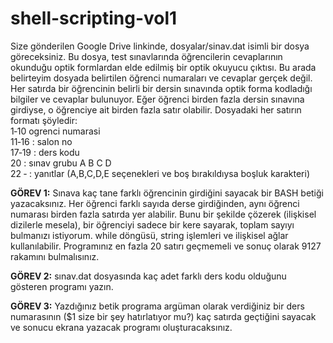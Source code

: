 # shell-scripting-vol1
Size gönderilen Google Drive linkinde, dosyalar/sinav.dat isimli bir dosya göreceksiniz. Bu
dosya, test sınavlarında öğrencilerin cevaplarının okunduğu optik formlardan elde edilmiş bir optik
okuyucu çıktısı. Bu arada belirteyim dosyada belirtilen öğrenci numaraları ve cevaplar gerçek değil.
Her satırda bir öğrencinin belirli bir dersin sınavında optik forma kodladığı bilgiler ve cevaplar
bulunuyor. Eğer öğrenci birden fazla dersin sınavına girdiyse, o öğrenciye ait birden fazla satır olabilir.
Dosyadaki her satırın formatı şöyledir:<br />
1‐10 ogrenci numarasi <br />
11‐16 : salon no <br />
17‐19 : ders kodu <br />
20 : sınav grubu A B C D <br />
22 ‐ : yanıtlar (A,B,C,D,E seçenekleri ve boş bırakıldıysa boşluk karakteri) <br />

**GÖREV 1:** Sınava kaç tane farklı öğrencinin girdiğini sayacak bir BASH betiği yazacaksınız. Her öğrenci
farklı sayıda derse girdiğinden, aynı öğrenci numarası birden fazla satırda yer alabilir. Bunu bir şekilde
çözerek (ilişkisel dizilerle mesela), bir öğrenciyi sadece bir kere sayarak, toplam sayıyı bulmanızı
istiyorum. while döngüsü, string işlemleri ve ilişkisel ağlar kullanılabilir. Programınız en fazla 20 satırı
geçmemeli ve sonuç olarak 9127 rakamını bulmalısınız.

**GÖREV 2:** sınav.dat dosyasında kaç adet farklı ders kodu olduğunu gösteren programı yazın.

**GÖREV 3:** Yazdığınız betik programa argüman olarak verdiğiniz bir ders numarasının ($1 size bir şey
hatırlatıyor mu?) kaç satırda geçtiğini sayacak ve sonucu ekrana yazacak programı oluşturacaksınız.
